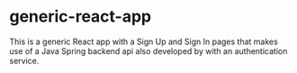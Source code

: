 # generic-react-app
This is a generic React app with a Sign Up and Sign In pages that makes use of a Java Spring backend api also developed by with an authentication service.
